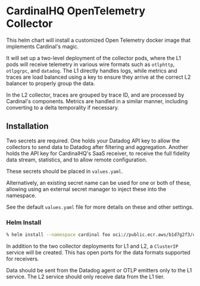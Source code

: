 # CardinalHQ OpenTelemetry Collector

This helm chart will install a customized Open Telemetry docker image
that implements Cardinal's magic.

It will set up a two-level deployment of the collector pods, where
the L1 pods will receive telemetry in various wire formats such
as `otlphttp`, `otlpgrpc`, and `datadog`.  The L1 directly
handles logs, while metrics and traces are load balanced
using a key to ensure they arrive at the correct L2 balancer
to properly group the data.

In the L2 collector, traces are grouped by trace ID, and are
processed by Cardinal's components.  Metrics are handled in
a similar manner, including converting to a delta temporality
if necessary.

## Installation

Two secrets are required.  One holds your Datadog API key
to allow the collectors to send data to Datadog after filtering
and aggregation.  Another holds the API key for CardinalHQ's
SaaS receiver, to receive the full fidelity data stream,
statistics, and to allow remote configuration.

These secrets should be placed in `values.yaml`.

Alternatively, an existing secret name can be used for one
or both of these, allowing using an external secret manager
to inject these into the namespace.

See the default `values.yaml` file for more details on
these and other settings.

### Helm Install

```sh
% helm install --namespace cardinal foo oci://public.ecr.aws/b1d7g2f3/cardinalhq-otel-collector --version 0.2.0
```

In addition to the two collector deployments for L1 and L2, a `ClusterIP` service
will be created.  This has open ports for the data formats supported for
receivers.

Data should be sent from the Datadog agent or OTLP emitters only to
the L1 service.  The L2 service should only receive data from the L1
tier.
